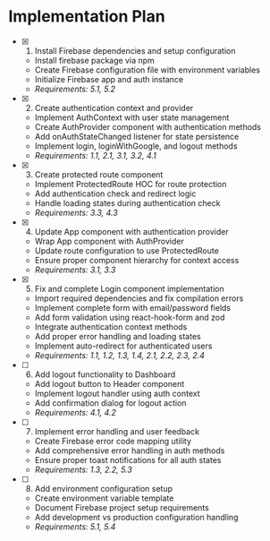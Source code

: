 # Implementation Plan

- [x] 1. Install Firebase dependencies and setup configuration
  - Install firebase package via npm
  - Create Firebase configuration file with environment variables
  - Initialize Firebase app and auth instance
  - _Requirements: 5.1, 5.2_

- [x] 2. Create authentication context and provider
  - Implement AuthContext with user state management
  - Create AuthProvider component with authentication methods
  - Add onAuthStateChanged listener for state persistence
  - Implement login, loginWithGoogle, and logout methods
  - _Requirements: 1.1, 2.1, 3.1, 3.2, 4.1_

- [x] 3. Create protected route component
  - Implement ProtectedRoute HOC for route protection
  - Add authentication check and redirect logic
  - Handle loading states during authentication check
  - _Requirements: 3.3, 4.3_

- [x] 4. Update App component with authentication provider
  - Wrap App component with AuthProvider
  - Update route configuration to use ProtectedRoute
  - Ensure proper component hierarchy for context access
  - _Requirements: 3.1, 3.3_

- [x] 5. Fix and complete Login component implementation
  - Import required dependencies and fix compilation errors
  - Implement complete form with email/password fields
  - Add form validation using react-hook-form and zod
  - Integrate authentication context methods
  - Add proper error handling and loading states
  - Implement auto-redirect for authenticated users
  - _Requirements: 1.1, 1.2, 1.3, 1.4, 2.1, 2.2, 2.3, 2.4_

- [ ] 6. Add logout functionality to Dashboard
  - Add logout button to Header component
  - Implement logout handler using auth context
  - Add confirmation dialog for logout action
  - _Requirements: 4.1, 4.2_

- [ ] 7. Implement error handling and user feedback
  - Create Firebase error code mapping utility
  - Add comprehensive error handling in auth methods
  - Ensure proper toast notifications for all auth states
  - _Requirements: 1.3, 2.2, 5.3_

- [ ] 8. Add environment configuration setup
  - Create environment variable template
  - Document Firebase project setup requirements
  - Add development vs production configuration handling
  - _Requirements: 5.1, 5.4_